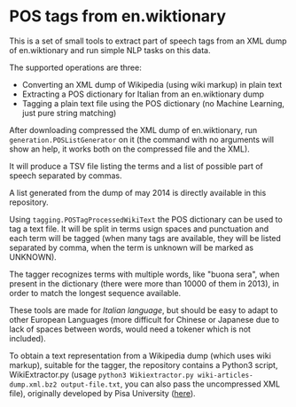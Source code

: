 POS tags from en.wiktionary
===========================

This is a set of small tools to extract part of speech tags from an XML dump of en.wiktionary and run simple NLP tasks on this data.

The supported operations are three:

* Converting an XML dump of Wikipedia (using wiki markup) in plain text
* Extracting a POS dictionary for Italian from an en.wiktionary dump
* Tagging a plain text file using the POS dictionary (no Machine Learning, just pure string matching)

After downloading compressed the XML dump of en.wiktionary, run `generation.POSListGenerator` on it (the command with no arguments will show an help, it works both on the compressed file and the XML).

It will produce a TSV file listing the terms and a list of possible part of speech separated by commas.

A list generated from the dump of may 2014 is directly available in this repository.

Using `tagging.POSTagProcessedWikiText` the POS dictionary can be used to tag a text file. It will be split in terms usign spaces and punctuation and each term will be tagged (when many tags are available, they will be listed separated by comma, when the term is unknown will be marked as UNKNOWN).

The tagger recognizes terms with multiple words, like "buona sera", when present in the dictionary (there were more than 10000 of them in 2013), in order to match the longest sequence available.

These tools are made for *Italian language*, but should be easy to adapt to other European Languages (more difficult for Chinese or Japanese due to lack of spaces between words, would need a tokener which is not included).

To obtain a text representation from a Wikipedia dump (which uses wiki markup), suitable for the tagger, the repository contains a Python3 script, WikiExtractor.py (usage `python3 Wikiextractor.py wiki-articles-dump.xml.bz2 output-file.txt`, you can also pass the uncompressed XML file), originally developed by Pisa University ([here](http://medialab.di.unipi.it/wiki/Wikipedia_Extractor)).
